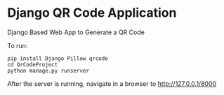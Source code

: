 
# Django QR Code Application

Django Based Web App to Generate a QR Code

To run:

```
pip install Django Pillow qrcode
cd QrCodeProject
python manage.py runserver
```

After the server is running, navigate in a browser to http://127.0.0.1/8000
